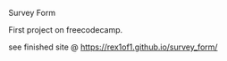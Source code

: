 Survey Form

First project on freecodecamp.

see finished site @ https://rex1of1.github.io/survey_form/
